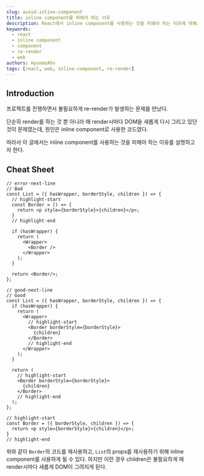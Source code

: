 ```yaml
---
slug: avoid-inline-component
title: inline component를 피해야 하는 이유
description: React에서 inline component를 사용하는 것을 피해야 하는 이유에 대해서 설명한다.
keywords:
  - react
  - inline component
  - component
  - re-render
  - web
authors: HyunmoAhn
tags: [react, web, inline-component, re-render]
---
```


## Introduction

프로젝트를 진행하면서 불필요하게 re-render가 발생하는 문제를 만났다.

단순히 render를 하는 것 뿐 아니라 매 render시마다 DOM을 새롭게 다시 그리고 있던 것이 문제였는데, 
원인은 inline component로 사용한 코드였다.

따라서 이 글에서는 inline component를 사용하는 것을 피해야 하는 이유를 설명하고자 한다.

## Cheat Sheet

```tsx
// error-next-line
// Bad
const List = ({ hasWrapper, borderStyle, children }) => {
  // highlight-start
  const Border = () => {
    return <p style={borderStyle}>{children}</p>;
  }
  // highlight-end
  
  if (hasWrapper) {
    return (
      <Wrapper>
        <Border />
      </Wrapper>
    );
  }
  
  return <Border/>;
};
```

```tsx
// good-next-line
// Good
const List = ({ hasWrapper, borderStyle, children }) => {
  if (hasWrapper) {
    return (
      <Wrapper>
        // highlight-start
        <Border borderStyle={borderStyle}>
          {children}
        </Border>
        // highlight-end
      </Wrapper>
    );
  }

  return (
    // highlight-start
    <Border borderStyle={borderStyle}>
      {children}
    </Border>
    // highlight-end
  );
};

// highlight-start
const Border = ({ borderStyle, children }) => {
  return <p style={borderStyle}>{children}</p>;
}
// highlight-end

```

위와 같이 `Border`의 코드를 재사용하고, `List`의 props를 재사용하기 위해 inline component를 사용하게 될 수 있다.
하지만 이런 경우 children은 불필요하게 매 render시마다 새롭게 DOM이 그려지게 된다.

<!--truncate-->
